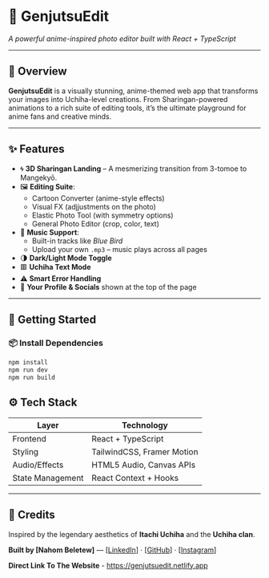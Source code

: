 # 🔴 GenjutsuEdit

*A powerful anime-inspired photo editor built with React + TypeScript*


---

## 🌌 Overview

**GenjutsuEdit** is a visually stunning, anime-themed web app that transforms your images into Uchiha-level creations. From Sharingan-powered animations to a rich suite of editing tools, it’s the ultimate playground for anime fans and creative minds.

---

## ✨ Features

- 🌀 **3D Sharingan Landing** – A mesmerizing transition from 3-tomoe to Mangekyō.
- 🖼️ **Editing Suite**:
  - Cartoon Converter (anime-style effects)
  - Visual FX (adjjustments on the photo)
  - Elastic Photo Tool (with symmetry options)
  - General Photo Editor (crop, color, text)
- 🎵 **Music Support**:
  - Built-in tracks like *Blue Bird*
  - Upload your own `.mp3` – music plays across all pages
- 🌗 **Dark/Light Mode Toggle**
- 🟥 **Uchiha Text Mode**
- ⚠️ **Smart Error Handling**
- 👤 **Your Profile & Socials** shown at the top of the page

---

## 🚀 Getting Started

### 📦 Install Dependencies
```bash
npm install
npm run dev
npm run build
```

## ⚙️ Tech Stack

| **Layer**        | **Technology**                   |
|------------------|----------------------------------|
| Frontend         | React + TypeScript               |
| Styling          | TailwindCSS, Framer Motion       |
| Audio/Effects    | HTML5 Audio, Canvas APIs         |
| State Management | React Context + Hooks            |

---

## 🙌 Credits

Inspired by the legendary aesthetics of **Itachi Uchiha** and the **Uchiha clan**.

**Built by [Nahom Beletew]** — [[LinkedIn](https://www.linkedin.com/in/nahom-beletew-aba231322/)] · [[GitHub](https://github.com/Nahom-cyber-coder)] · [[Instagram](https://www.instagram.com/zabuzamn/)]

**Direct Link To The Website** - https://genjutsuedit.netlify.app



